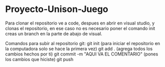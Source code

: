 # Proyecto-Unison-Juego

Para clonar el repositorio ve a code, despues en abrir en visual studio, y clonas el repositorio, en ese caso no es necesario poner el comando init
creas un branch en la parte de abajo de visual.

Comandos para subir al repositorio git:
git init (para iniciar el repositorio en la computadora solo se hace la primera vez)
git add . (agrega todos los cambios hechos por ti)
git commit -m "AQUI VA EL COMENTARIO" (pones los cambios que hiciste)
git push 
